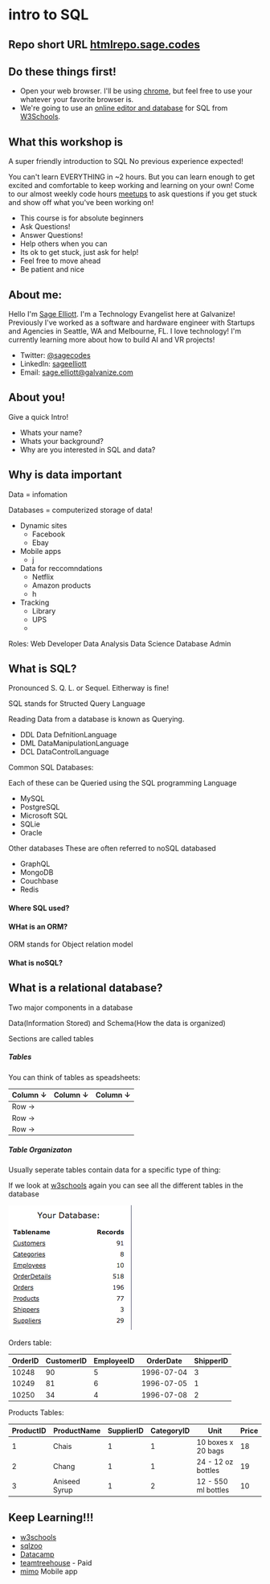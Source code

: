 # intro to SQL  

## Repo short URL [htmlrepo.sage.codes](https://github.com/sagecodes/learn-to-code-html-css)

## Do these things first!

- Open your web browser. I'll be using [chrome](https://www.google.com/chrome/), but feel free to use your whatever your favorite browser is. 
- We're going to use an [online editor and database](https://www.w3schools.com/sql/trysql.asp?filename=trysql_select_all) for SQL from [W3Schools](https://www.w3schools.com/). 
 
## What this workshop is

A super friendly introduction to SQL No previous experience expected! 

You can't learn EVERYTHING in ~2 hours. But you can learn enough to get excited and comfortable to keep working and learning on your own! Come to our almost weekly code hours [meetups](https://www.meetup.com/Learn-Code-Seattle/events/) to ask questions if you get stuck and show off what you've been working on!

- This course is for absolute beginners
- Ask Questions!
- Answer Questions!
- Help others when you can
- Its ok to get stuck, just ask for help!
- Feel free to move ahead
- Be patient and nice


## About me:
Hello I'm [Sage Elliott](http://sageelliott.com/). I'm a Technology Evangelist here at Galvanize! Previously I've worked as a software and hardware engineer with Startups and Agencies in Seattle, WA and Melbourne, FL. I love technology! I'm currently learning more about how to build AI and VR projects! 

- Twitter: [@sagecodes](https://twitter.com/@sagecodes)
- LinkedIn: [sageelliott](https://www.linkedin.com/in/sageelliott/) 
- Email: [sage.elliott@galvanize.com](mailto:sage.elliott@galvanize.com)


## About you!

Give a quick Intro!

- Whats your name?
- Whats your background?
- Why are you interested in SQL and data?

## Why is data important

Data = infomation 

Databases = computerized storage of data! 

- Dynamic sites
	- Facebook
	- Ebay 
- Mobile apps
	- j 
- Data for reccomndations
	- Netflix
	- Amazon products
	- h 
- Tracking
	- Library
	- UPS
	- 

Roles:
Web Developer
Data Analysis
Data Science
Database Admin




	




## What is SQL?

Pronounced S. Q. L. or Sequel. Eitherway is fine!

SQL stands for Structed Query Language

Reading Data from a database is known as Querying.


- DDL Data DefnitionLanguage
- DML DataManipulationLanguage
- DCL DataControlLanguage


Common SQL Databases:

Each of these can be Queried using the SQL programming Language
- MySQL
- PostgreSQL
- Microsoft SQL
- SQLie 
- Oracle


Other databases 
These are often referred to noSQL databased


- GraphQL
- MongoDB
- Couchbase
- Redis



#### Where SQL used?

#### WHat is an ORM?

ORM stands for Object relation model

#### What is noSQL?




## What is a relational database?

Two major components in a database

Data(Information Stored) and Schema(How the data is organized)

Sections are called tables


##### Tables
You can think of tables as speadsheets:


| Column ↓  | Column ↓   |  Column ↓  |
|---|---|---|
| Row →   |   |   | 
| Row →   |   |   |
| Row →   |   |   | 

##### Table Organizaton

Usually seperate tables contain data for a specific type of thing:

If we look at [w3schools](https://www.w3schools.com/sql/trysql.asp?filename=trysql_select_all) again you can see all the different tables in the database

![alt text](img/tables.png "Tables")


Orders table:

| OrderID  |  	CustomerID | 	EmployeeID  | OrderDate  |  ShipperID |
|---|---|---|---|---|
| 10248  | 90  |  5 | 1996-07-04  | 	3  |
| 10249  |  81 |  6 |  1996-07-05 |  1 |
|  10250 | 34  | 4  |  1996-07-08 |  2 |


Products Tables:

| ProductID  | ProductName  | SupplierID  | CategoryID  |  Unit | Price|
|---|---|---|---|---|---|
| 1  |  Chais |  1 |  1 |  10 boxes x 20 bags | 18  |
|  2 |  Chang |  1 |  1 | 24 - 12 oz bottles  | 19 |
|  3 | Aniseed Syrup  | 1  | 2  |  12 - 550 ml bottles | 10  |







## Keep Learning!!!

- [w3schools](https://www.w3schools.com/sql/)
- [sqlzoo](https://sqlzoo.net/)
- [Datacamp](https://www.datacamp.com/courses/intro-to-sql-for-data-science)
- [teamtreehouse](https://teamtreehouse.com/tracks/beginning-sql) - Paid
- [mimo](https://getmimo.com/) Mobile app

